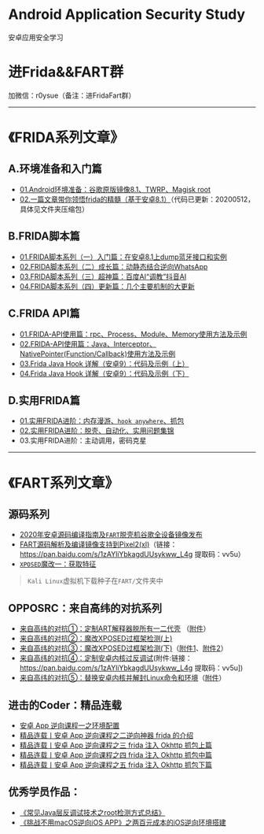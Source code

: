# Android Application Security Study
安卓应用安全学习


# 进Frida&&FART群

加微信：r0ysue（备注：进FridaFart群）

---

# 《FRIDA系列文章》

## A.环境准备和入门篇

- [01.Android环境准备：谷歌原版镜像8.1、TWRP、Magisk root](FRIDA/A01/README.md)
- [02.一篇文章带你领悟frida的精髓（基于安卓8.1）](FRIDA/A02/README.md)（代码已更新：20200512，具体见文件夹压缩包）

## B.FRIDA脚本篇

- [01.FRIDA脚本系列（一）入门篇：在安卓8.1上dump蓝牙接口和实例](FRIDA/B01/README.md)
- [02.FRIDA脚本系列（二）成长篇：动静态结合逆向WhatsApp](FRIDA/B02/README.md)
- [03.FRIDA脚本系列（三）超神篇：百度AI“调教”抖音AI](FRIDA/B03/README.md)
- [04.FRIDA脚本系列（四）更新篇：几个主要机制的大更新](FRIDA/B04/README.md)

## C.FRIDA API篇

- [01.FRIDA-API使用篇：rpc、Process、Module、Memory使用方法及示例](https://www.anquanke.com/post/id/195215)
- [02.FRIDA-API使用篇：Java、Interceptor、NativePointer(Function/Callback)使用方法及示例](https://www.anquanke.com/post/id/195869)
- [03.Frida Java Hook 详解（安卓9）：代码及示例（上）](https://mp.weixin.qq.com/s/2BdX-rtAu8WZuzY3pK94NQ)
- [04.Frida Java Hook 详解（安卓9）：代码及示例（下）](https://mp.weixin.qq.com/s/heK_r0zXo_6_RoA37yPtGQ)

## D.实用FRIDA篇

- [01.实用FRIDA进阶：内存漫游、`hook anywhere`、抓包](https://www.anquanke.com/post/id/197657)
- [02.实用FRIDA进阶：脱壳、自动化、实用问题集锦](https://www.anquanke.com/post/id/197670)
- 03.实用FRIDA进阶：主动调用，密码克星

---

# 《FART系列文章》

## 源码系列

- [2020年安卓源码编译指南及`FART`脱壳机谷歌全设备镜像发布](https://www.anquanke.com/post/id/199898)
- [FART源码解析及编译镜像支持到Pixel2(xl)](https://www.anquanke.com/post/id/201896)（链接：https://pan.baidu.com/s/1zAYliYbkagdUUsykww_L4g 提取码：vv5u）
- [`XPOSED`魔改一：获取特征](FART/xposed1.md)

> `Kali Linux`虚拟机下载种子在`FART/`文件夹中

## OPPOSRC：来自高纬的对抗系列

- [来自高纬的对抗①：定制ART解释器脱所有一二代壳](https://mp.weixin.qq.com/s/3tjY_03aLeluwXZGgl3ftw)  （[附件](FART/H1/attachment)）
- [来自高纬的对抗②：魔改XPOSED过框架检测(上)](https://mp.weixin.qq.com/s/c97zoTxRrEeYLvD8YwIUVQ)
- [来自高纬的对抗③：魔改XPOSED过框架检测(下)](https://mp.weixin.qq.com/s/YAMCrQSi0LFJGNIwB9qHDA)（[附件1](https://t.zsxq.com/eQR3fMf)、[附件2](https://t.zsxq.com/BqFAIEu)）
- [来自高纬的对抗④：定制安卓内核过反调试](https://mp.weixin.qq.com/s/CC40CwUS6jwNTc_by1zPlA)(附件:链接：https://pan.baidu.com/s/1zAYliYbkagdUUsykww_L4g 提取码：vv5u])
- [来自高纬的对抗⑤：替换安卓内核并解封Linux命令和环境](https://mp.weixin.qq.com/s/PIiGZKW6oQnOAwlCqvcU0g)（[附件](https://t.zsxq.com/jqNZrrr)）

## 进击的Coder：精品连载

- [安卓 App 逆向课程一之环境配置](https://mp.weixin.qq.com/s/YyDP_Lfk7kxOZf7F5SViLw)
- [精品连载丨安卓 App 逆向课程之二逆向神器 frida 的介绍](https://mp.weixin.qq.com/s/5LpaRY1O9br1ZnRNA-gH6Q)
- [精品连载丨安卓 App 逆向课程之三 frida 注入 Okhttp 抓包上篇](https://mp.weixin.qq.com/s/F_UGRoAsfDW4SAa7cXMKrg)
- [精品连载丨安卓 App 逆向课程之四 frida 注入 Okhttp 抓包中篇](https://mp.weixin.qq.com/s/PICqN6K_LFGHkjyiXkPzUw)
- [精品连载丨安卓 App 逆向课程之五 frida 注入 Okhttp 抓包下篇](https://mp.weixin.qq.com/s/SBEKXSO6LrFYsO5pOtfxJA)

##  优秀学员作品：

- [《常见Java层反调试技术之root检测方式总结》](Student/001)
- [《挑战不用macOS逆向iOS APP》之两百元成本的iOS逆向环境搭建](Student/002)
